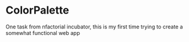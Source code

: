 # ColorPalette
One task from nfactorial incubator, this is my first time trying to create a somewhat functional web app
